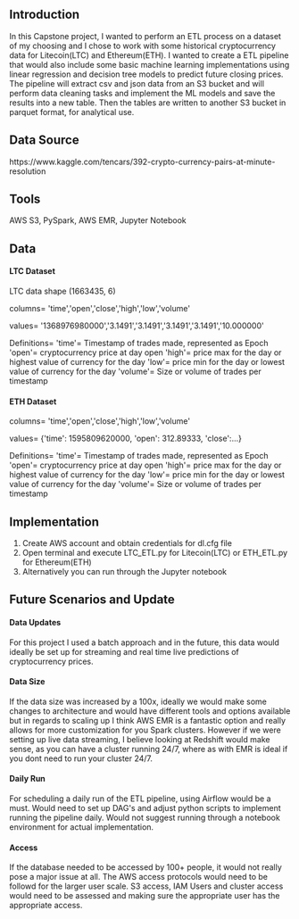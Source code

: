 <h2>Introduction</h2>

In this Capstone project, I wanted to perform an ETL process on a dataset of my choosing and I chose to work with some historical cryptocurrency data for Litecoin(LTC) and Ethereum(ETH). I wanted to create a ETL pipeline that would also include some basic machine learning implementations using linear regression and decision tree models to predict future closing prices.
The pipeline will extract csv and json data from an S3 bucket and will perform data cleaning tasks and implement the ML models and save the results into a new table. Then the tables are written to another S3 bucket in parquet format, for analytical use.


<h2>Data Source</h2>
https://www.kaggle.com/tencars/392-crypto-currency-pairs-at-minute-resolution


<h2>Tools</h2>
AWS S3, PySpark, AWS EMR, Jupyter Notebook

<h2> Data</h2>

<h4>LTC Dataset</h4>
LTC data shape (1663435, 6)

columns= 'time','open','close','high','low','volume'

values= '1368976980000','3.1491','3.1491','3.1491','3.1491','10.000000'

Definitions= 
'time'= Timestamp of trades made, represented as Epoch
'open'= cryptocurrency price at day open
'high'= price max for the day or highest value of currency for the day
'low'= price min for the day or lowest value of currency for the day
'volume'= Size or volume of trades per timestamp


<h4>ETH Dataset</h4>
columns= 'time','open','close','high','low','volume'

values= {'time': 1595809620000, 'open': 312.89333, 'close':...}

Definitions= 
'time'= Timestamp of trades made, represented as Epoch
'open'= cryptocurrency price at day open
'high'= price max for the day or highest value of currency for the day
'low'= price min for the day or lowest value of currency for the day
'volume'= Size or volume of trades per timestamp


<h2>Implementation</h2>

1. Create AWS account and obtain credentials for dl.cfg file
2. Open terminal and execute LTC_ETL.py for Litecoin(LTC) or ETH_ETL.py for Ethereum(ETH)
3. Alternatively you can run through the Jupyter notebook

<h2>Future Scenarios and Update</h2>

<h4>Data Updates</h4>
For this project I used a batch approach and in the future, this data would ideally be set up for streaming and real time live predictions of cryptocurrency prices.

<h4>Data Size</h4>
If the data size was increased by a 100x, ideally we would make some changes to architecture and would have different tools and options available but in regards to scaling up I think AWS EMR is a fantastic option and really allows for more customization for you Spark clusters. However if we were setting up live data streaming, I believe looking at Redshift would make sense, as you can have a cluster running 24/7, where as with EMR is ideal if you dont need to run your cluster 24/7.

<h4>Daily Run</h4>
For scheduling a daily run of the ETL pipeline, using Airflow would be a must. Would need to set up DAG's and adjust python scripts to implement running the pipeline daily. Would not suggest running through a notebook environment for actual implementation.

<h4>Access</h4>
If the database needed to be accessed by 100+ people, it would not really pose a major issue at all. The AWS access protocols would need to be followd for the larger user scale. S3 access, IAM Users and cluster access would need to be assessed and making sure the appropriate user has the appropriate access.